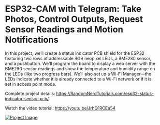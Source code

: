 # ESP32-CAM with Telegram: Take Photos, Control Outputs, Request Sensor Readings and Motion Notifications

In this project, we’ll create a status indicator PCB shield for the ESP32 featuring two rows of addressable RGB neopixel LEDs, a BME280 sensor, and a pushbutton. We'll program the board to display a web server with the BME280 sensor readings and show the temperature and humidity range on the LEDs (like two progress bars). We'll also set up a Wi-Fi Manager⁠—the LEDs indicate whether it is already connected to a Wi-Fi network or if it is set in access point mode.

Complete project details: https://RandomNerdTutorials.com/esp32-status-indicator-sensor-pcb/

Watch the video tutorial: https://youtu.be/JrhQ1RCEa54

[![Project Image]()](https://RandomNerdTutorials.com/esp32-status-indicator-sensor-pcb/)
